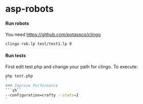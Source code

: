 # asp-robots

#### Run robots
You need https://github.com/potassco/clingo

```sh
clingo rob.lp test/test1.lp 0
```

#### Run tests
First edit test.php and change your path for clingo. To execute:

```sh
php test.php
`
### Improve Performance
```sh``
--configuration=crafty --stats=2
`
